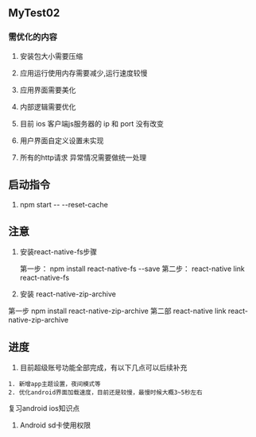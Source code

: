 ## MyTest02

### 需优化的内容

1. 安装包大小需要压缩

2. 应用运行使用内存需要减少,运行速度较慢

3. 应用界面需要美化

4. 内部逻辑需要优化

5. 目前 ios 客户端js服务器的 ip 和 port 没有改变

6. 用户界面自定义设置未实现

7. 所有的http请求 异常情况需要做统一处理

## 启动指令

1. npm start -- --reset-cache

## 注意

1. 安装react-native-fs步骤

    第一步：
    npm install react-native-fs --save
    第二步：
    react-native link react-native-fs

2. 安装 react-native-zip-archive
  
  第一步
  npm install react-native-zip-archive
  第二部
  react-native link react-native-zip-archive

## 进度

1. 目前超级账号功能全部完成，有以下几点可以后续补充

~~~~
1. 新增app主题设置，夜间模式等
2. 优化android界面加载速度，目前还是较慢，最慢时候大概3~5秒左右
~~~~


复习android ios知识点

1. Android sd卡使用权限
    <uses-permission android:name="android.permission.READ_EXTERNAL_STORAGE"/>
    <uses-permission android:name="android.permission.WRITE_EXTERNAL_STORAGE"/>